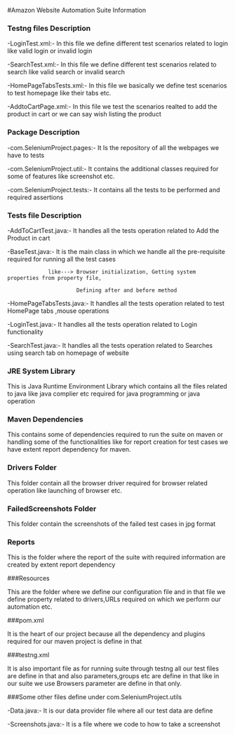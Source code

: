 #Amazon Website Automation Suite Information

### Testng files Description

-LoginTest.xml:- In this file we define different test scenarios related to login like valid login or invalid login

-SearchTest.xml:- In this file we define different test scenarios related to search like valid search or invalid search

-HomePageTabsTests.xml:- In this file we basically we define test scenarios to test homepage like their tabs etc.

-AddtoCartPage.xml:- In this file we test the scenarios realted to add the product in cart or we can say wish listing
                     the product
                     
 
### Package Description

-com.SeleniumProject.pages:- It Is the repository of all the webpages we have to tests

-com.SeleniumProject.util:- It contains the additional classes required for some of features like screenshot etc.

-com.SeleniumProject.tests:- It contains all the tests to be performed and required assertions


### Tests file Description

-AddToCartTest.java:- It handles all the tests operation related to Add the Product in cart

-BaseTest.java:- It is the main class in which we handle all the pre-requisite required for running all the test cases

                 like---> Browser initialization, Getting system properties from property file,
                 
                          Defining after and before method
                          
-HomePageTabsTests.java:- It handles all the tests operation related to test HomePage tabs ,mouse operations

-LoginTest.java:- It handles all the tests operation related to Login functionality

-SearchTest.java:- It handles all the tests operation related to Searches using search tab on homepage of website  


### JRE System Library
    
This is Java Runtime Environment Library which contains all the files related to java like java complier etc required for java programming or java operation


### Maven Dependencies

This contains some of dependencies required to run the suite on maven or handling some of the functionalities like for report creation for test cases we have extent report dependency for maven.


### Drivers Folder

This folder contain all the browser driver required for browser related operation like launching of browser etc.


### FailedScreenshots Folder

This folder contain the screenshots of the failed test cases in jpg format

### Reports

This is the folder where the report of the suite with required information are created by extent report dependency

###Resources

This are the folder where we define our configuration file and in that file we define property related to drivers,URLs required on which we perform our automation etc.

###pom.xml 

It is the heart of our project because all the dependency and plugins required for our maven project is define in that

###testng.xml

It is also important file as for running suite through testng all our test files are define in that and also parameters,groups etc are define in that like in our suite we use Browsers parameter are define in that only.

###Some other files define under com.SeleniumProject.utils

-Data.java:- It is our data provider file where all our test data are define

-Screenshots.java:- It is a file where we code to how to take a screenshot

                                
 
 
                     